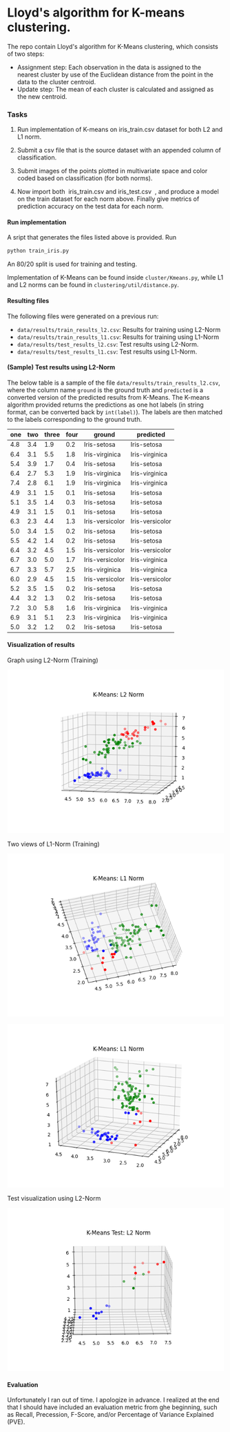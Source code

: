# Lloyd's algorithm for K-means clustering. 

The repo contain Lloyd's algorithm for K-Means clustering, which consists of two steps:

* Assignment step: Each observation in the data is assigned to the nearest cluster by use of the Euclidean distance from the point in the data to the cluster centroid.
* Update step: The mean of each cluster is calculated and assigned as the new centroid.


### Tasks

1) Run implementation of K-means on iris_train.csv dataset for both L2 and L1 norm.

2) Submit a csv file that is the source dataset with an appended column of
classification.

3) Submit images of the points plotted in multivariate space and color coded based
on classification (for both norms).

4) Now import both ​ iris_train.csv and iris_test.csv ​ , and produce a model on the train
dataset for each norm above. Finally give metrics of prediction accuracy on the
test data for each norm.

#### Run implementation

A sript that generates the files listed above is provided. Run 

```python
python train_iris.py
```

An 80/20 split is used for training and testing.

Implementation of K-Means can be found inside `cluster/Kmeans.py`, while L1 and L2 norms can be found in
`clustering/util/distance.py`.

#### Resulting files

The following files were generated on a previous run:

- `data/results/train_results_l2.csv`: Results for training using L2-Norm
- `data/results/train_results_l1.csv`: Results for training using L1-Norm
- `data/results/test_results_l2.csv`: Test results using L2-Norm.
- `data/results/test_results_l1.csv`: Test results using L1-Norm.

#### (Sample) Test results using L2-Norm

The below table is a sample of the file `data/results/train_results_l2.csv`, where the column name
`ground` is the ground truth and `predicted` is a converted version of the predicted results from K-Means. The K-means
algorithm provided returns the predictions as one hot labels (in string format, can be converted back by `int(label)`). The
labels are then matched to the labels corresponding to the ground truth. 



|one|two|three|four|ground         |predicted      |
|---|---|-----|----|---------------|---------------|
|4.8|3.4|1.9  |0.2 |Iris-setosa    |Iris-setosa    |
|6.4|3.1|5.5  |1.8 |Iris-virginica |Iris-virginica |
|5.4|3.9|1.7  |0.4 |Iris-setosa    |Iris-setosa    |
|6.4|2.7|5.3  |1.9 |Iris-virginica |Iris-virginica |
|7.4|2.8|6.1  |1.9 |Iris-virginica |Iris-virginica |
|4.9|3.1|1.5  |0.1 |Iris-setosa    |Iris-setosa    |
|5.1|3.5|1.4  |0.3 |Iris-setosa    |Iris-setosa    |
|4.9|3.1|1.5  |0.1 |Iris-setosa    |Iris-setosa    |
|6.3|2.3|4.4  |1.3 |Iris-versicolor|Iris-versicolor|
|5.0|3.4|1.5  |0.2 |Iris-setosa    |Iris-setosa    |
|5.5|4.2|1.4  |0.2 |Iris-setosa    |Iris-setosa    |
|6.4|3.2|4.5  |1.5 |Iris-versicolor|Iris-versicolor|
|6.7|3.0|5.0  |1.7 |Iris-versicolor|Iris-virginica |
|6.7|3.3|5.7  |2.5 |Iris-virginica |Iris-virginica |
|6.0|2.9|4.5  |1.5 |Iris-versicolor|Iris-versicolor|
|5.2|3.5|1.5  |0.2 |Iris-setosa    |Iris-setosa    |
|4.4|3.2|1.3  |0.2 |Iris-setosa    |Iris-setosa    |
|7.2|3.0|5.8  |1.6 |Iris-virginica |Iris-virginica |
|6.9|3.1|5.1  |2.3 |Iris-virginica |Iris-virginica |
|5.0|3.2|1.2  |0.2 |Iris-setosa    |Iris-setosa    |


#### Visualization of results

Graph using L2-Norm (Training)

![Train L2-Norm](./data/images/Train-L2-Norm.png)


Two views of L1-Norm (Training)

![Train L1-Norm](./data/images/Train-L1-Norm-view1.png)

![Train L2-Norm](./data/images/Train-L1-Norm-view2.png)

Test visualization using L2-Norm

![Test L2-Norm](./data/images/Test-L2-Norm.png)


#### Evaluation

Unfortunately I ran out of time. I apologize in advance. I realized at the end that I should have included an evaluation metric
from ghe beginning, such as Recall, Precession, F-Score, and/or Percentage of Variance Explained (PVE). 